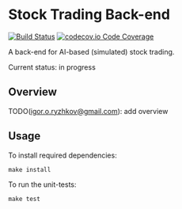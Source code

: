# Stock Trading Back-end

[![Build Status](https://travis-ci.com/iryzhkov/stock-trading-backend.svg?branch=main)](https://travis-ci.com/iryzhkov/stock-trading-backend)
[![codecov.io Code Coverage](https://img.shields.io/codecov/c/github/iryzhkov/stock-trading-backend.svg?maxAge=2592000)](https://codecov.io/github/iryzhkov/stock-trading-backend?branch=master)

A back-end for AI-based (simulated) stock trading.

Current status: in progress

## Overview

TODO(igor.o.ryzhkov@gmail.com): add overview

## Usage

To install required dependencies:
```
make install
```

To run the unit-tests:
```
make test
```
